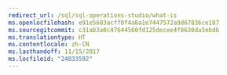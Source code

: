 ```yaml
---
redirect_url: /sql/sql-operations-studio/what-is
ms.openlocfilehash: e91e5683acff0f4a8a1e7447572a9d67836ce187
ms.sourcegitcommit: c31ab3a0c47644560fd125decee4f8630da5ebdb
ms.translationtype: HT
ms.contentlocale: zh-CN
ms.lasthandoff: 11/15/2017
ms.locfileid: "24833592"
---
```


